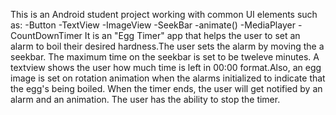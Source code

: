 This is an Android student project working with common UI elements such as: -Button -TextView -ImageView -SeekBar -animate() -MediaPlayer -CountDownTimer
It is an "Egg Timer" app that helps the user to set an alarm to boil their desired hardness.The user sets the alarm by moving the a seekbar. The maximum time on the seekbar is set to be tweleve minutes. A textview shows the user how much time is left in 00:00 format.Also, an egg image is set on rotation animation when the alarms initialized to indicate that the egg's being boiled.
When the timer ends, the user will get notified by an alarm and an animation.
The user has the ability to stop the timer.